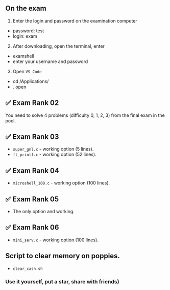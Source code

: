 ## On the exam
1. Enter the login and password on the examination computer
- password: test
- login: exam

2. After downloading, open the terminal, enter
- examshell
- enter your username and password

3. Open `VS Code`
- cd /Applications/
- . open


## :white_check_mark: Exam Rank 02
You need to solve 4 problems (difficulty 0, 1, 2, 3) from the final exam in the pool.

## :white_check_mark: Exam Rank 03
- `super_gnl.c` - working option (5 lines).
- `ft_printf.c` - working option (52 lines).

## :white_check_mark: Exam Rank 04
- `microshell_100.c` - working option (100 lines).

## :white_check_mark: Exam Rank 05
- The only option and working.

## :white_check_mark: Exam Rank 06
- `mini_serv.c` - working option (100 lines).

## Script to clear memory on poppies.
- `clear_cash.sh`


### Use it yourself, put a star, share with friends)
